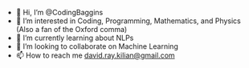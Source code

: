 - 👋 Hi, I’m @CodingBaggins
- 👀 I’m interested in Coding, Programming, Mathematics, and Physics (Also a fan of the Oxford comma)
- 🌱 I’m currently learning about NLPs 
- 💞️ I’m looking to collaborate on Machine Learning
- 📫 How to reach me david.ray.kilian@gmail.com

<!---
CodingBaggins/CodingBaggins is a ✨ special ✨ repository because its `README.md` (this file) appears on your GitHub profile.
You can click the Preview link to take a look at your changes.
--->
